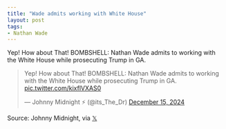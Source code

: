 ```yaml
---
title: "Wade admits working with White House"
layout: post
tags:
- Nathan Wade
---
```


Yep! How about That! BOMBSHELL: Nathan Wade admits to working with the White House while prosecuting Trump in GA.

<blockquote class="twitter-tweet"><p lang="en" dir="ltr">Yep! How about That! BOMBSHELL: Nathan Wade admits to working with the White House while prosecuting Trump in GA.<br> <a href="https://t.co/kixflVXAS0">pic.twitter.com/kixflVXAS0</a></p>&mdash; Johnny Midnight ⚡️ (@its_The_Dr) <a href="https://twitter.com/its_The_Dr/status/1868149978453180872?ref_src=twsrc%5Etfw">December 15, 2024</a></blockquote> <script async src="https://platform.twitter.com/widgets.js" charset="utf-8"></script>

Source: Johnny Midnight, via [𝕏](https://x.com)
